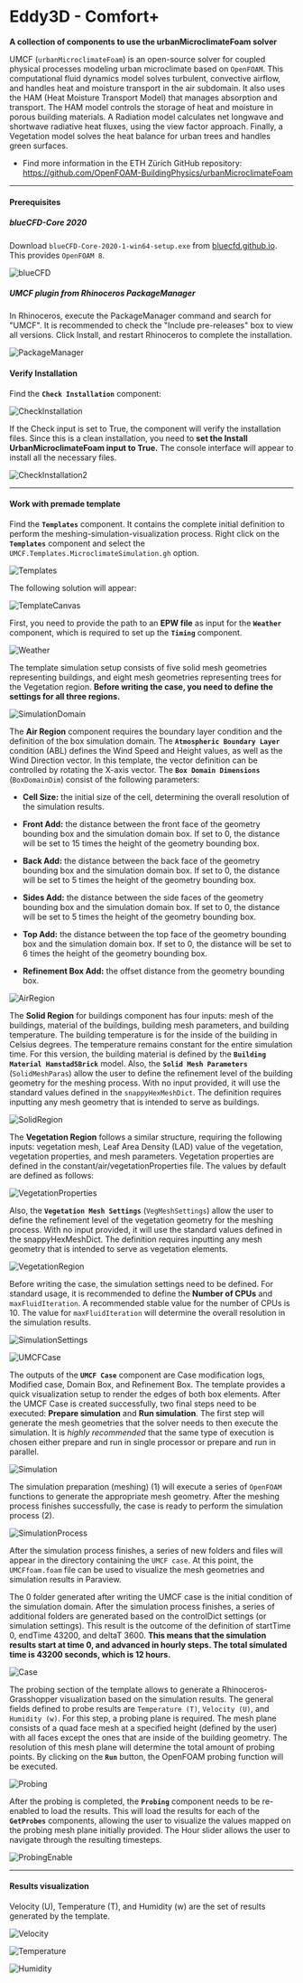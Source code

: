 # Eddy3D - Comfort+

**A collection of components to use the urbanMicroclimateFoam solver**

UMCF (`urbanMicroclimateFoam`) is an open-source solver for coupled physical processes modeling urban microclimate based on `OpenFOAM`. 
This computational fluid dynamics model solves turbulent, convective airflow, and handles heat and moisture transport in the air subdomain. 
It also uses the HAM (Heat Moisture Transport Model) that manages absorption and transport. The HAM model controls the storage of heat and 
moisture in porous building materials. A Radiation model calculates net longwave and shortwave radiative heat fluxes, using the view factor 
approach. Finally, a Vegetation model solves the heat balance for urban trees and handles green surfaces.

- Find more information in the ETH Zürich GitHub repository: <https://github.com/OpenFOAM-BuildingPhysics/urbanMicroclimateFoam>

---

#### Prerequisites

##### blueCFD-Core 2020

Download `blueCFD-Core-2020-1-win64-setup.exe` from [bluecfd.github.io](https://bluecfd.github.io/Core/Downloads/#bluecfd-core-2020-1). This provides `OpenFOAM 8`.

![blueCFD](./images/outdoorplus_tutorial/bluecfd.png)

##### UMCF plugin from Rhinoceros PackageManager

In Rhinoceros, execute the PackageManager command and search for "UMCF". It is recommended to check the "Include pre-releases" box to view all versions. Click Install, and restart Rhinoceros to complete the installation.

![PackageManager](./images/outdoorplus_tutorial/umcfpackagemanager.png)

#### Verify Installation

Find the **`Check Installation`** component:

![CheckInstallation](./images/outdoorplus_tutorial/checkinstallation.png)

If the Check input is set to True, the component will verify the installation files. Since this is a clean installation, you need to **set the Install UrbanMicroclimateFoam input to True.** The console interface will appear to install all the necessary files.

![CheckInstallation2](./images/outdoorplus_tutorial/checkinstallation2.png)

---

#### Work with premade template

Find the **`Templates`** component. It contains the complete initial definition to perform the meshing-simulation-visualization process. Right click on the **`Templates`** component and select the `UMCF.Templates.MicroclimateSimulation.gh` option.

![Templates](./images/outdoorplus_tutorial/templates.png)

The following solution will appear:

![TemplateCanvas](./images/outdoorplus_tutorial/templatecanvas.png)

First, you need to provide the path to an **EPW file** as input for the **`Weather`** component, which is required to set up the **`Timing`** component.

![Weather](./images/outdoorplus_tutorial/weather.png)

The template simulation setup consists of five solid mesh geometries representing buildings, and eight mesh geometries representing trees for the Vegetation region.  **Before writing the case, you need to define the settings for all three regions.**

![SimulationDomain](./images/outdoorplus_tutorial/simulationdomaintemplate.png)

The **Air Region** component requires the boundary layer condition and the definition of the box simulation domain. The **`Atmospheric Boundary Layer`** condition (ABL) defines the Wind Speed and Height values, as well as the Wind Direction vector. In this template, the vector definition can be controlled by rotating the X-axis vector. The **`Box Domain Dimensions`** (`BoxDomainDim`) consist of the following parameters:

-   **Cell Size:** the initial size of the cell, determining the overall resolution of the simulation results.

-   **Front Add:** the distance between the front face of the geometry bounding box and the simulation domain box. If set to 0, the distance will be set to 15 times the height of the geometry bounding box.

-   **Back Add:** the distance between the back face of the geometry bounding box and the simulation domain box. If set to 0, the distance will be set to 5 times the height of the geometry bounding box.

-   **Sides Add:** the distance between the side faces of the geometry bounding box and the simulation domain box. If set to 0, the distance will be set to 5 times the height of the geometry bounding box.

-   **Top Add:** the distance between the top face of the geometry bounding box and the simulation domain box. If set to 0, the distance will be set to 6 times the height of the geometry bounding box.

-   **Refinement Box Add:** the offset distance from the geometry bounding box. 

![AirRegion](./images/outdoorplus_tutorial/airregion.png)

The **Solid Region** for buildings component has four inputs: mesh of the buildings, material of the buildings, building mesh parameters, and building temperature. The building temperature is for the inside of the building in Celsius degrees. The temperature remains constant for the entire simulation time. For this version, the building material is defined by the **`Building Material Hamstad5Brick`** model. Also, the **`Solid Mesh Parameters`** (`SolidMeshParas`) allow the user to define the refinement level of the building geometry for the meshing process. With no input provided, it will use the standard values defined in the `snappyHexMeshDict`. The definition requires inputting any mesh geometry that is intended to serve as buildings.

![SolidRegion](./images/outdoorplus_tutorial/solidregion.png)

The **Vegetation Region** follows a similar structure, requiring the following inputs: vegetation mesh, Leaf Area Density (LAD) value of the vegetation, vegetation properties, and mesh parameters. Vegetation properties are defined in the constant/air/vegetationProperties file. The values by default are defined as follows:

![VegetationProperties](./images/outdoorplus_tutorial/vegprop.png)

Also, the **`Vegetation Mesh Settings`** (`VegMeshSettings`) allow the user to define the refinement level of the vegetation geometry for the meshing process. With no input provided, it will use the standard values defined in the snappyHexMeshDict. The definition requires inputting any mesh geometry that is intended to serve as vegetation elements.

![VegetationRegion](./images/outdoorplus_tutorial/vegregion.png)

Before writing the case, the simulation settings need to be defined. For standard usage, it is recommended to define the **Number of CPUs** and `maxFluidIteration`. A recommended stable value for the number of CPUs is 10. The value for `maxFluidIteration` will determine the overall resolution in the simulation results.

![SimulationSettings](./images/outdoorplus_tutorial/simsettings.png)

![UMCFCase](./images/outdoorplus_tutorial/umcfcase.png)

The outputs of the **`UMCF Case`** component are Case modification logs, Modified case, Domain Box, and Refinement Box. The template provides a quick visualization setup to render the edges of both box elements. After the UMCF Case is created successfully, two final steps need to be executed: **Prepare simulation** and **Run simulation**. The first step will generate the mesh geometries that the solver needs to then execute the simulation. It is *highly recommended* that the same type of execution is chosen either prepare and run in single processor or prepare and run in parallel.

![Simulation](./images/outdoorplus_tutorial/simulation.png)

The simulation preparation (meshing) (1) will execute a series of `OpenFOAM` functions to generate the appropriate mesh geometry. After the meshing process finishes successfully, the case is ready to perform the simulation process (2).

![SimulationProcess](./images/outdoorplus_tutorial/simprocess.png)

After the simulation process finishes, a series of new folders and files will appear in the directory containing the `UMCF case`. At this point, the `UMCFfoam.foam` file can be used to visualize the mesh geometries and simulation results in Paraview.

The 0 folder generated after writing the UMCF case is the initial condition of the simulation domain. After the simulation process finishes, a series of additional folders are generated based on the controlDict settings (or simulation settings). This result is the outcome of the definition of startTime 0, endTime 43200, and deltaT 3600. **This means that the simulation results start at time 0, and advanced in hourly steps. The total simulated time is 43200 seconds, which is 12 hours.**

![Case](./images/outdoorplus_tutorial/case.png)

The probing section of the template allows to generate a Rhinoceros-Grasshopper visualization based on the simulation results. The general fields defined to probe results are `Temperature (T)`, `Velocity (U)`, and `Humidity (w)`. For this step, a probing plane is required. The mesh plane consists of a quad face mesh at a specified height (defined by the user) with all faces except the ones that are inside of the building geometry. The resolution of this mesh plane will determine the total amount of probing points. By clicking on the **`Run`** button, the OpenFOAM probing function will be executed.

![Probing](./images/outdoorplus_tutorial/probing.png)

After the probing is completed, the **`Probing`** component needs to be re-enabled to load the results. This will load the results for each of the **`GetProbes`** components, allowing the user to visualize the values mapped on the probing mesh plane initially provided. The Hour slider allows the user to navigate through the resulting timesteps.

![ProbingEnable](./images/outdoorplus_tutorial/probingenable.png)

---

#### Results visualization

Velocity (U), Temperature (T), and Humidity (w) are the set of results generated by the template.

![Velocity](./images/outdoorplus_tutorial/velocity.png)

![Temperature](./images/outdoorplus_tutorial/temperature.png)

![Humidity](./images/outdoorplus_tutorial/humidity.png)

